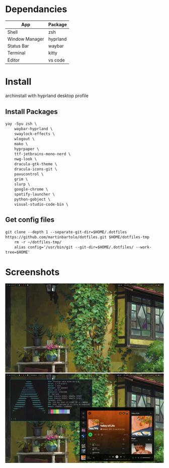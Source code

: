 # Dependancies
| App              | Package         |
|------------------|-----------------|
| Shell            | zsh             |
| Window Manager   | hyprland        |
| Status Bar       | waybar          |
| Terminal         | kitty           |
| Editor           | vs code         |

# Install
archinstall with hyprland desktop profile

## Install Packages

```
yay -Syu zsh \
    waybar-hyprland \
    swaylock-effects \
    wlogout \
    mako \
    hyprpaper \
    ttf-jetbrains-mono-nerd \
    nwg-look \
    dracula-gtk-theme \
    dracula-icons-git \
    pavucontrol \
    grim \
    slurp \
    google-chrome \
    spotify-launcher \
    python-gobject \
    visual-studio-code-bin \
```

## Get config files

```
git clone --depth 1 --separate-git-dir=$HOME/.dotfiles https://github.com/martinbartolo/dotfiles.git $HOME/dotfiles-tmp
    rm -r ~/dotfiles-tmp/
    alias config='/usr/bin/git --git-dir=$HOME/.dotfiles/ --work-tree=$HOME'
```

# Screenshots
![Wallpaper](.screenshots/screenshot-2024-01-22-22:41:13.png)
![Showcase](.screenshots/screenshot-2024-01-22-22:40:45.png)
